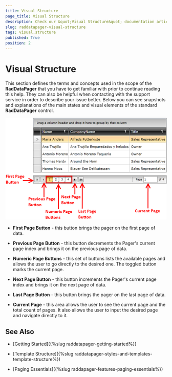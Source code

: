 ```yaml
---
title: Visual Structure
page_title: Visual Structure
description: Check our &quot;Visual Structure&quot; documentation article for the RadDataPager WPF control.
slug: raddatapager-visual-structure
tags: visual,structure
published: True
position: 2
---
```


# Visual Structure


This section defines the terms and concepts used in the scope of the __RadDataPager__ that you have to get familiar with prior to continue reading this help. They can also be helpful when contacting with the support service in order to describe your issue better. Below you can see snapshots and explanations of the main states and visual elements of the standard __RadDataPager__ control.

 ![](images/RadDataPager_VisualStructure_01.png)

* __First Page Button__ - this button brings the pager on the first page of data.

* __Previous Page Button__ - this button decrements the Pager's current page index and brings it on the previous page of data.

* __Numeric Page Buttons__ - this set of buttons lists the available pages and allows the user to go directly to the desired one. The toggled button marks the current page.

* __Next Page Button__ - this button increments the Pager's current page index and brings it on the next page of data.

* __Last Page Button__ - this button brings the pager on the last page of data.

* __Current Page__ - this area allows the user to see the current page and the total count of pages. It also allows the user to input the desired page and navigate directly to it.

## See Also

 * [Getting Started]({%slug raddatapager-getting-started%})

 * [Template Structure]({%slug raddatapager-styles-and-templates-template-structure%})

 * [Paging Essentials]({%slug raddapager-features-paging-essentials%})
